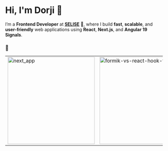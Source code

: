 # Hi, I'm Dorji 👋

  I’m a **Frontend Developer** at **[SELISE](https://www.selise.ch/)** 🚀, where I build **fast**, **scalable**, and **user-friendly** web applications using **React**, **Next.js**, and **Angular 19 Signals**.

  ### 🌟 

<table>
  <tr>
    <td width="50%">
      <a href="https://github.com/dorji-dev/next_app">
        <img width="278" src="https://denvercoder1-github-readme-stats.vercel.app/api/pin/?username=dorji-dev&repo=next_app&theme=default&bg_color=FFFFFF&title_color=24292E&hide_border=true&icon_color=0366D6&show_icons=true" alt="next_app"/>
      </a>
    </td>
    <td width="50%">
      <a href="https://github.com/dorji-dev/formik-vs-react-hook-form">
        <img width="278" src="https://denvercoder1-github-readme-stats.vercel.app/api/pin/?username=dorji-dev&repo=formik-vs-react-hook-form&theme=default&bg_color=FFFFFF&title_color=24292E&hide_border=true&icon_color=0366D6&show_icons=true" alt="formik-vs-react-hook-form"/>
      </a>
    </td>
  </tr>
</table>
